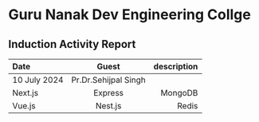 # Guru Nanak Dev Engineering Collge 
## Induction Activity Report
| Date | Guest | description |
| :------------------- | :----------: | ----------: |
| 10 July 2024        | Pr.Dr.Sehijpal Singh |    | Pr. sir welcomed us to the GNDEC campus, introducing us to its stunning surroundings. The chief guest was also warmly received
| Next.js              | Express      | MongoDB     |
| Vue.js               | Nest.js      | Redis       |
